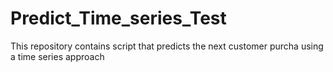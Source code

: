 # Predict_Time_series_Test
This repository contains script that predicts the next customer purcha using a time series approach
